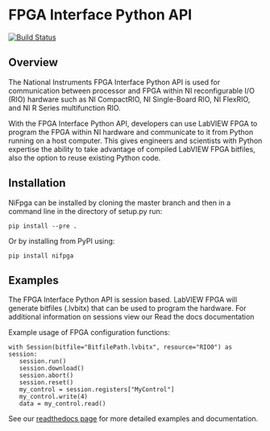 FPGA Interface Python API
=======

[![Build Status](https://travis-ci.org/ni/nifpga-python.svg?branch=master)](https://travis-ci.org/ni/nifpga-python)

Overview
--------
The National Instruments FPGA Interface Python API is used for communication between processor and FPGA within NI reconfigurable I/O (RIO) hardware such as NI CompactRIO, NI Single-Board RIO, NI FlexRIO, and NI R Series multifunction RIO.

With the FPGA Interface Python API, developers can use LabVIEW FPGA to program the FPGA within NI hardware and communicate to it from Python running on a host computer. This gives engineers and scientists with Python expertise the ability to take advantage of compiled LabVIEW FPGA bitfiles, also the option to reuse existing Python code.

Installation
------------
NiFpga can be installed by cloning the master branch and then in a command
line in the directory of setup.py run:

    pip install --pre .

Or by installing from PyPI using:

    pip install nifpga

Examples
--------

The FPGA Interface Python API is session based. LabVIEW FPGA will generate
bitfiles (.lvbitx) that can be used to program the hardware. For additional
information on sessions view our Read the docs documentation

Example usage of FPGA configuration functions:

    with Session(bitfile="BitfilePath.lvbitx", resource="RIO0") as session:
       session.run()
       session.download()
       session.abort()
       session.reset()
       my_control = session.registers["MyControl"]
       my_control.write(4)
       data = my_control.read()


See our [readthedocs page](http://nifpga-python.readthedocs.io/en/latest/) for more detailed examples and documentation.

